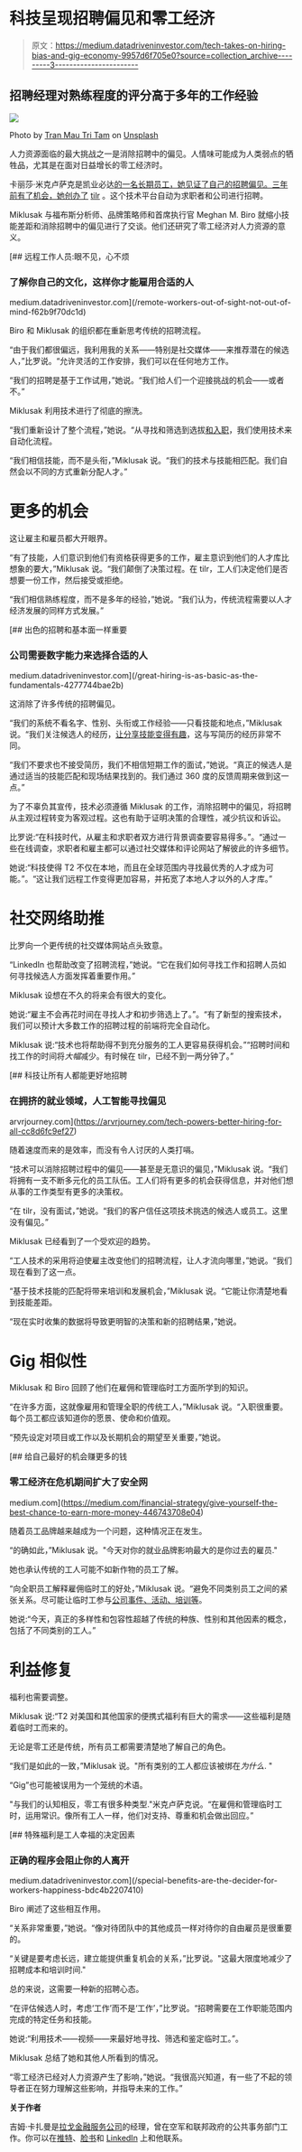 # 科技呈现招聘偏见和零工经济

> 原文：<https://medium.datadriveninvestor.com/tech-takes-on-hiring-bias-and-gig-economy-9957d6f705e0?source=collection_archive---------3----------------------->

## 招聘经理对熟练程度的评分高于多年的工作经验

![](img/c8204ff4b310a7b2cfcda28ac265aa1f.png)

Photo by [Tran Mau Tri Tam](https://unsplash.com/@tranmautritam?utm_source=medium&utm_medium=referral) on [Unsplash](https://unsplash.com?utm_source=medium&utm_medium=referral)

人力资源面临的最大挑战之一是消除招聘中的偏见。人情味可能成为人类弱点的牺牲品，尤其是在面对日益增长的零工经济时。

卡丽莎·米克卢萨克是凯业必达[的一名长期员工，她见证了自己的招聘偏见。三年前有了机会，她创办了](https://twitter.com/carisamiklusak) [tilr](http://www.tilr.com/) 。这个技术平台自动为求职者和公司进行招聘。

Miklusak 与福布斯分析师、品牌策略师和首席执行官 Meghan M. Biro 就缩小技能差距和消除招聘中的偏见进行了交谈。他们还研究了零工经济对人力资源的意义。

[](/remote-workers-out-of-sight-not-out-of-mind-f62b9f70dc1d) [## 远程工作人员:眼不见，心不烦

### 了解你自己的文化，这样你才能雇用合适的人

medium.datadriveninvestor.com](/remote-workers-out-of-sight-not-out-of-mind-f62b9f70dc1d) 

Biro 和 Miklusak 的组织都在重新思考传统的招聘流程。

“由于我们都很偏远，我利用我的关系——特别是社交媒体——来推荐潜在的候选人，”比罗说。“允许灵活的工作安排，我们可以在任何地方工作。

“我们的招聘是基于工作试用，”她说。“我们给人们一个迎接挑战的机会——或者不。”

Miklusak 利用技术进行了彻底的擦洗。

“我们重新设计了整个流程，”她说。“从寻找和筛选到选拔[和入职](https://medium.com/@JKatzaman/cut-excuses-for-bad-onboarding-experience-498913851acb)，我们使用技术来自动化流程。

“我们相信技能，而不是头衔，”Miklusak 说。“我们的技术与技能相匹配。我们自然会以不同的方式重新分配人才。”

# 更多的机会

这让雇主和雇员都大开眼界。

“有了技能，人们意识到他们有资格获得更多的工作，雇主意识到他们的人才库比想象的要大，”Miklusak 说。“我们颠倒了决策过程。在 tilr，工人们决定他们是否想要一份工作，然后接受或拒绝。

“我们相信熟练程度，而不是多年的经验，”她说。“我们认为，传统流程需要以人才经济发展的同样方式发展。”

[](/great-hiring-is-as-basic-as-the-fundamentals-4277744bae2b) [## 出色的招聘和基本面一样重要

### 公司需要数字能力来选择合适的人

medium.datadriveninvestor.com](/great-hiring-is-as-basic-as-the-fundamentals-4277744bae2b) 

这消除了许多传统的招聘偏见。

“我们的系统不看名字、性别、头衔或工作经验——只看技能和地点，”Miklusak 说。“我们关注候选人的经历，[让分享技能变得有趣](https://medium.com/@JKatzaman/have-a-little-fun-and-profit-4dd7b69d6a90)，这与写简历的经历非常不同。

“我们不要求也不接受简历，我们不相信短期工作的面试，”她说。“真正的候选人是通过适当的技能匹配和现场结果找到的。我们通过 360 度的反馈周期来做到这一点。”

为了不辜负其宣传，技术必须遵循 Miklusak 的工作，消除招聘中的偏见，将招聘从主观过程转变为客观过程。这也有助于证明决策的合理性，减少抗议和诉讼。

比罗说:“在科技时代，从雇主和求职者双方进行背景调查要容易得多。”。“通过一些在线调查，求职者和雇主都可以通过社交媒体和评论网站了解彼此的许多细节。

她说:“科技使得 T2 不仅在本地，而且在全球范围内寻找最优秀的人才成为可能。”。“这让我们远程工作变得更加容易，并拓宽了本地人才以外的人才库。”

# 社交网络助推

比罗向一个更传统的社交媒体网站点头致意。

“LinkedIn 也帮助改变了招聘流程，”她说。“它在我们如何寻找工作和招聘人员如何寻找候选人方面发挥着重要作用。”

Miklusak 设想在不久的将来会有很大的变化。

她说:“雇主不会再花时间在寻找人才和初步筛选上了。”。“有了新型的搜索技术，我们可以预计大多数工作的招聘过程的前端将完全自动化。

Miklusak 说:“技术也将帮助得不到充分服务的工人更容易获得机会。”“招聘时间和找工作的时间将*大幅*减少。有时候在 tilr，已经不到一两分钟了。”

[](https://arvrjourney.com/tech-powers-better-hiring-for-all-cc8d6fc9ef27) [## 科技让所有人都能更好地招聘

### 在拥挤的就业领域，人工智能寻找偏见

arvrjourney.com](https://arvrjourney.com/tech-powers-better-hiring-for-all-cc8d6fc9ef27) 

随着速度而来的是效率，而没有令人讨厌的人类打嗝。

“技术可以消除招聘过程中的偏见——甚至是无意识的偏见，”Miklusak 说。“我们将拥有一支不断多元化的员工队伍。工人们将有更多的机会获得信息，并对他们想从事的工作类型有更多的决策权。

“在 tilr，没有面试，”她说。“我们的客户信任这项技术挑选的候选人或员工。这里没有偏见。”

Miklusak 已经看到了一个受欢迎的趋势。

“工人技术的采用将迫使雇主改变他们的招聘流程，让人才流向哪里，”她说。“我们现在看到了这一点。

“基于技术技能的匹配将带来培训和发展机会，”Miklusak 说。“它能让你清楚地看到技能差距。

“现在实时收集的数据将导致更明智的决策和新的招聘结果，”她说。

# Gig 相似性

Miklusak 和 Biro 回顾了他们在雇佣和管理临时工方面所学到的知识。

“在许多方面，这就像雇用和管理全职的传统工人，”Miklusak 说。“入职很重要。每个员工都应该知道你的愿景、使命和价值观。

“预先设定对项目或工作以及长期机会的期望至关重要，”她说。

[](https://medium.com/financial-strategy/give-yourself-the-best-chance-to-earn-more-money-446743708e04) [## 给自己最好的机会赚更多的钱

### 零工经济在危机期间扩大了安全网

medium.com](https://medium.com/financial-strategy/give-yourself-the-best-chance-to-earn-more-money-446743708e04) 

随着员工品牌越来越成为一个问题，这种情况正在发生。

“的确如此，”Miklusak 说。"今天对你的就业品牌影响最大的是你过去的雇员."

她也承认传统的工人可能不如新作物的员工了解。

“向全职员工解释雇佣临时工的好处，”Miklusak 说。“避免不同类别员工之间的紧张关系。尽可能让临时工参与[公司事件、活动、培训等](https://medium.com/@JKatzaman/in-the-workplace-what-really-matters-6445cf7c44eb)。

她说:“今天，真正的多样性和包容性超越了传统的种族、性别和其他因素的概念，包括了不同类别的工人。”

# 利益修复

福利也需要调整。

Miklusak 说:“T2 对美国和其他国家的便携式福利有巨大的需求——这些福利是随着临时工而来的。

无论是零工还是传统，所有员工都需要清楚地了解自己的角色。

“我们是如此的一致，”Miklusak 说。"所有类别的工人都应该被绑在*为什么*. "

“Gig”也可能被误用为一个笼统的术语。

"与我们的认知相反，零工有很多种类型."米克卢萨克说。“在雇佣和管理临时工时，运用常识。像所有工人一样，他们对支持、尊重和机会做出回应。”

[](/special-benefits-are-the-decider-for-workers-happiness-bdc4b2207410) [## 特殊福利是工人幸福的决定因素

### 正确的程序会阻止你的人离开

medium.datadriveninvestor.com](/special-benefits-are-the-decider-for-workers-happiness-bdc4b2207410) 

Biro 阐述了这些相互作用。

“关系非常重要，”她说。“像对待团队中的其他成员一样对待你的自由雇员是很重要的。

“关键是要考虑长远，建立能提供重复机会的关系，”比罗说。"这最大限度地减少了招聘成本和培训时间."

总的来说，这需要一种新的招聘心态。

“在评估候选人时，考虑‘工作’而不是‘工作’，”比罗说。“招聘需要在工作职能范围内完成的特定任务和技能。

她说:“利用技术——视频——来最好地寻找、筛选和鉴定临时工。”。

Miklusak 总结了她和其他人所看到的情况。

“零工经济已经对人力资源产生了影响，”她说。“我很高兴知道，有一些了不起的领导者正在努力理解这些影响，并指导未来的工作。”

**关于作者**

吉姆·卡扎曼是[拉戈金融服务公司](http://largofinancialservices.com)的经理，曾在空军和联邦政府的公共事务部门工作。你可以在[推特](https://twitter.com/JKatzaman)、[脸书](https://www.facebook.com/jim.katzaman)和 [LinkedIn](https://www.linkedin.com/in/jim-katzaman-33641b21/) 上和他联系。